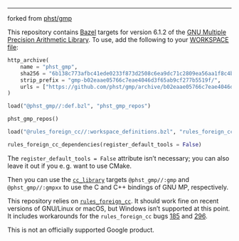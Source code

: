 
<!-- http_archive(
    name = "gmp_rules",
    sha256 = "6b138c773afbc41ede0233f873d2508c6ea9dc71c2809ea56aa1f8c4b658c743",
    strip_prefix = "gmp-master",
    urls = ["https://github.com/xfap/gmp/archive/refs/heads/master.zip"],
)

load("@phst_gmp//:def.bzl", "phst_gmp_repos")

phst_gmp_repos() -->

---

forked from [phst/gmp](https://github.com/phst/gmp.git)

This repository contains [Bazel](https://bazel.build/) targets for
version 6.1.2 of the [GNU Multiple Precision Arithmetic
Library](https://gmplib.org/).  To use, add the following to your [WORKSPACE
file](https://docs.bazel.build/versions/master/external.html):

```python
http_archive(
    name = "phst_gmp",
    sha256 = "6b138c773afbc41ede0233f873d2508c6ea9dc71c2809ea56aa1f8c4b658c743",
    strip_prefix = "gmp-b02eaae05766c7eae4046d3f65ab9cf277b5519f/",
    urls = ["https://github.com/phst/gmp/archive/b02eaae05766c7eae4046d3f65ab9cf277b5519f.zip"],
)

load("@phst_gmp//:def.bzl", "phst_gmp_repos")

phst_gmp_repos()

load("@rules_foreign_cc//:workspace_definitions.bzl", "rules_foreign_cc_dependencies")

rules_foreign_cc_dependencies(register_default_tools = False)
```

The `register_default_tools = False` attribute isn’t necessary; you can also
leave it out if you e. g. want to use CMake.

Then you can use the
[`cc_library`](https://docs.bazel.build/versions/master/be/c-cpp.html#cc_library)
targets `@phst_gmp//:gmp` and `@phst_gmp//:gmpxx` to use the C and C++ bindings
of GNU MP, respectively.

This repository relies on
[`rules_foreign_cc`](https://github.com/bazelbuild/rules_foreign_cc).  It
should work fine on recent versions of GNU/Linux or macOS, but Windows isn’t
supported at this point.  It includes workarounds for the `rules_foreign_cc`
bugs [185](https://github.com/bazelbuild/rules_foreign_cc/issues/185) and
[296](https://github.com/bazelbuild/rules_foreign_cc/issues/296).

This is not an officially supported Google product.
